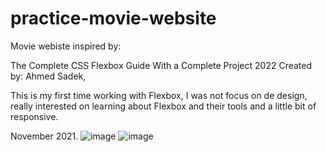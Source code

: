 # practice-movie-website

Movie webiste inspired by:

The Complete CSS Flexbox Guide With a Complete Project 2022
Created by: Ahmed Sadek,

This is my first time working with Flexbox, I was not focus on de design, really interested on learning about Flexbox and their tools and a little bit of responsive.

November 2021.
![image](https://user-images.githubusercontent.com/72318958/171275991-b93b6ed3-d94d-416f-97e4-c1d0a8a27f57.png)
![image](https://user-images.githubusercontent.com/72318958/171276159-7291acb9-d51c-444b-a2f1-bfdccd845ccc.png)
